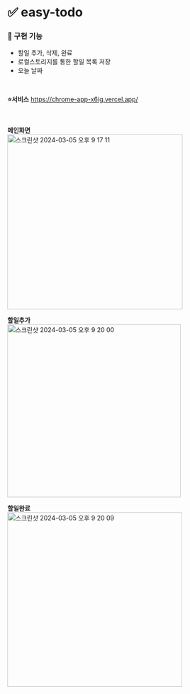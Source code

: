 # ✅ easy-todo

### 📍 구현 기능
- 할일 추가, 삭제, 완료
- 로컬스토리지를 통한 할일 목록 저장
- 오늘 날짜

<br />

**⭐️서비스**
https://chrome-app-x6ig.vercel.app/

<br />

**메인화면**
<br />
  <img width="395" alt="스크린샷 2024-03-05 오후 9 17 11" src="https://github.com/hayuuna/Chrome-app/assets/144312023/26d3dc20-4f10-49c3-8ba6-07a0dcb042ac">

**할일추가**
<br />
<img width="391" alt="스크린샷 2024-03-05 오후 9 20 00" src="https://github.com/hayuuna/Chrome-app/assets/144312023/fc6e6cc4-394c-4c49-b36b-744c2760736f">

**할일완료**
<br />
<img width="394" alt="스크린샷 2024-03-05 오후 9 20 09" src="https://github.com/hayuuna/Chrome-app/assets/144312023/74dd17d8-794b-4c6e-9526-90b6efb0fdfb">
